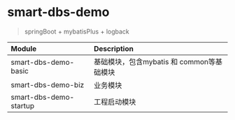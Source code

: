 # smart-dbs-demo
> springBoot + mybatisPlus + logback

Module | Description
:-----------|:-----------
smart-dbs-demo-basic | 基础模块，包含mybatis 和 common等基础模块
smart-dbs-demo-biz | 业务模块
smart-dbs-demo-startup | 工程启动模块

